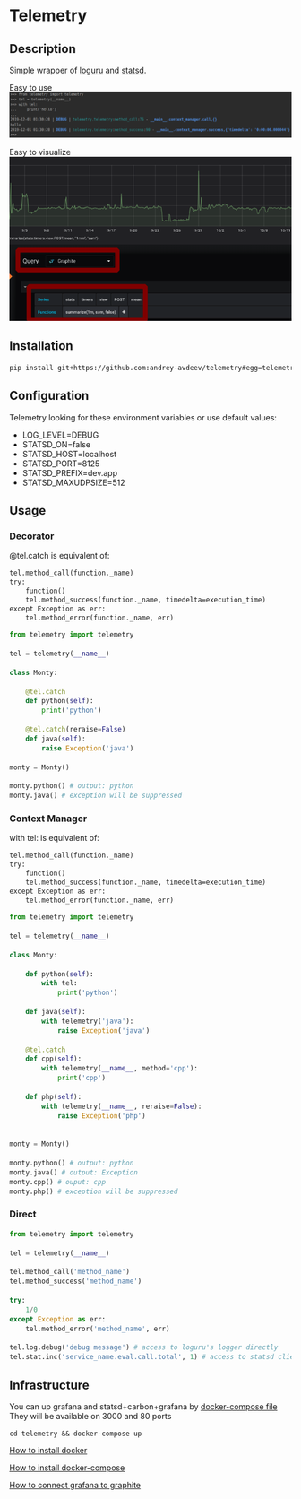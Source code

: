 # Telemetry
## Description
Simple wrapper of [loguru](https://github.com/Delgan/loguru) and [statsd](https://github.com/jsocol/pystatsd).

Easy to use
![telemetry is simple](docs/usage_cm_01.png)

Easy to visualize
![statsd integration](docs/usage_grafana_01.png)

## Installation
```bash
pip install git+https://github.com:andrey-avdeev/telemetry#egg=telemetry
```

## Configuration
Telemetry looking for these environment variables or use default values:
* LOG_LEVEL=DEBUG
* STATSD_ON=false
* STATSD_HOST=localhost
* STATSD_PORT=8125
* STATSD_PREFIX=dev.app
* STATSD_MAXUDPSIZE=512

## Usage
### Decorator
@tel.catch is equivalent of:

    tel.method_call(function._name)
    try:
        function()
        tel.method_success(function._name, timedelta=execution_time)
    except Exception as err:
        tel.method_error(function._name, err)
                
```python
from telemetry import telemetry

tel = telemetry(__name__)

class Monty:
    
    @tel.catch
    def python(self):
        print('python')
    
    @tel.catch(reraise=False)
    def java(self):
        raise Exception('java')

monty = Monty()

monty.python() # output: python
monty.java() # exception will be suppressed
```

### Context Manager
with tel: is equivalent of:

    tel.method_call(function._name)
    try:
        function()
        tel.method_success(function._name, timedelta=execution_time)
    except Exception as err:
        tel.method_error(function._name, err)
        
```python
from telemetry import telemetry

tel = telemetry(__name__)

class Monty:
    
    def python(self):
        with tel:
            print('python')
    
    def java(self):
        with telemetry('java'):
            raise Exception('java')
    
    @tel.catch
    def cpp(self):
        with telemetry(__name__, method='cpp'):
            print('cpp')

    def php(self):
        with telemetry(__name__, reraise=False):
            raise Exception('php')


monty = Monty()

monty.python() # output: python  
monty.java() # output: Exception
monty.cpp() # ouput: cpp
monty.php() # exception will be suppressed
```

### Direct
```python
from telemetry import telemetry

tel = telemetry(__name__)

tel.method_call('method_name')
tel.method_success('method_name')

try:
    1/0
except Exception as err:
    tel.method_error('method_name', err)

tel.log.debug('debug message') # access to loguru's logger directly
tel.stat.inc('service_name.eval.call.total', 1) # access to statsd client directly
```

## Infrastructure
You can up grafana and statsd+carbon+grafana by [docker-compose file](docker-compose.yml)
They will be available on 3000 and 80 ports
```shell script
cd telemetry && docker-compose up
```
[How to install docker](https://docs.docker.com/v17.09/engine/installation/)

[How to install docker-compose](https://docs.docker.com/compose/install/)

[How to connect grafana to graphite](https://grafana.com/docs/features/datasources/graphite/)